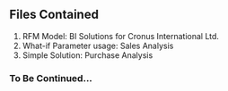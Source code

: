 
## Files Contained

1. RFM Model: BI Solutions for Cronus International Ltd.
2. What-if Parameter usage: Sales Analysis 
3. Simple Solution: Purchase Analysis

### To Be Continued...



